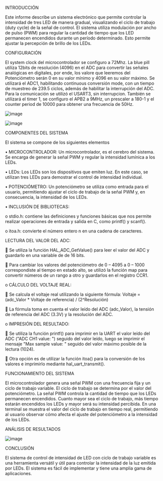 INTRODUCCIÓN

Este informe describe un sistema electrónico que permite controlar la intensidad de tres LED de manera gradual, visualizando el ciclo de trabajo (duty cycle) de la señal de control. 
El sistema utiliza modulación por ancho de pulso (PWM) para regular la cantidad de tiempo que los LED permanecen encendidos durante un período determinado. 
Esto permite ajustar la percepción de brillo de los LEDs.

CONFIGURACIÓN 

El system clock del microcontrolador se configuro a 72Mhz.
La blue pill utiliza 12bits de resolución (4096) en el ADC para convertir las señales analógicas en digitales, por ende, 
los valore que leeremos del Potenciómetro serán 0 en su valor mínimo y 4096 en su valor máximo. Se utilizará el ADC1, 
habilitando continuous conversión mode, con un tiempo de muestreo de 239.5 ciclos, además de habilitar la interrupción del ADC.
Para la comunicación se utilizó el USART3, sin interrupcion. También se utilizará el timer 1, se configuro el APB2 a 9MHz, 
un prescaler a 180-1 y el counter period de 10000 para obtener una frecuencia de 50Hz. 

![image](https://github.com/ErickDiaz2001/Ejercicio_6/assets/169405943/fb017e92-4440-420e-a0ff-9e63ceb6edeb)

![image](https://github.com/ErickDiaz2001/Ejercicio_6/assets/169405943/f15091ba-ddfb-4c54-a7fd-05209ec8bcee)

COMPONENTES DEL SISTEMA

El sistema se compone de los siguientes elementos

•  MICROCONTROLADOR: Un microcontrolador, es el cerebro del sistema. Se encarga de generar la señal PWM y regular la intensidad lumínica a los LEDs. 

•  LEDs: Los LEDs son los dispositivos que emiten luz. En este caso, se utilizan tres LEDs para demostrar el control de intensidad individual. 

•  POTENCIÓMETRO: Un potenciómetro se utiliza como entrada para el usuario, permitiendo ajustar el ciclo de trabajo de la señal PWM y, en consecuencia, la intensidad de los LEDs.

•	INCLUSIÓN DE BIBLIOTECAS:

o	stdio.h: contiene las definiciones y funciones básicas que nos permite realizar operaciones de entrada y salida en C, como printf() y scanf().

o	itoa.h: convierte el número entero n en una cadena de caracteres.

LECTURA DEL VALOR DEL ADC:

	Se utiliza la función HAL_ADC_GetValue() para leer el valor del ADC y guardarlo en una variable de de 16 bits.

	Para cambiar los valores del potenciómetro de 0 – 4095 a 0 – 1000 correspondiste al tiempo en estado alto, se utilizó la función map para convertir números de un rango a otro y guardarlos en el registro CCR1.

o	CÁLCULO DEL VOLTAJE REAL:

	Se calcula el voltaje real utilizando la siguiente fórmula: Voltaje = (adc_Valor * Voltaje de referencia) / (2^Resolución)

	La fórmula toma en cuenta el valor leído del ADC (adc_Valor), la tensión de referencia del ADC (3.3V) y la resolución del ADC.

o	IMPRESIÓN DEL RESULTADO:

	Se utiliza la función printf() para imprimir en la UART el valor leído del ADC ("ADC CH1 value: ") seguido del valor leído, luego se imprimir el mensaje "Max sample value: " seguido del valor máximo posible de la lectura (1024).

	Otra opción es de utilizar la función itoa() para la conversión de los valores e imprimirlo mediante hal_uart_transmit().

FUNCIONAMIENTO DEL SISTEMA

El microcontrolador genera una señal PWM con una frecuencia fija y un ciclo de trabajo variable. 
El ciclo de trabajo se determina por el valor del potenciómetro. La señal PWM controla la cantidad de tiempo que los LEDs permanecen encendidos. 
Cuanto mayor sea el ciclo de trabajo, más tiempo estarán encendidos los LEDs y mayor será su intensidad percibida.
En una terminal se muestra el valor del ciclo de trabajo en tiempo real, permitiendo al usuario observar cómo afecta el ajuste del potenciómetro a la intensidad de los LEDs.

ANÁLISIS DE RESULTADOS 
 
![image](https://github.com/ErickDiaz2001/Ejercicio_6/assets/169405943/489da8ad-97c1-45b6-b244-93f9877ccc8b)



CONCLUSIÓN

El sistema de control de intensidad de LED con ciclo de trabajo variable es una herramienta versátil y útil para controlar la intensidad de la luz emitida por LEDs. 
El sistema es fácil de implementar y tiene una amplia gama de aplicaciones.

